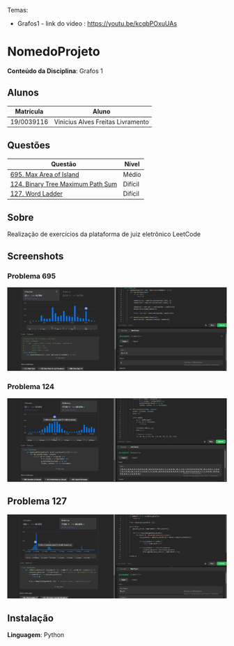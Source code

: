 

Temas:
 - Grafos1 - link do video : https://youtu.be/kcqbPOxuUAs
# NomedoProjeto

**Conteúdo da Disciplina**: Grafos 1<br>

## Alunos
|Matrícula | Aluno |
| -- | -- |
| 19/0039116 |  Vinicius Alves Freitas Livramento |

## Questões 

|Questão | Nível |
| -- | -- |
| [695. Max Area of Island](https://leetcode.com/problems/max-area-of-island/description/?envType=problem-list-v2&envId=breadth-first-search)  |  Médio |
| [124. Binary Tree Maximum Path Sum](https://leetcode.com/problems/binary-tree-maximum-path-sum/description/?envType=problem-list-v2&envId=depth-first-search)  |  Difícil |
| [127. Word Ladder](https://leetcode.com/problems/word-ladder/description/?envType=problem-list-v2&envId=breadth-first-search&difficulty=HARD) |  Difícil |

## Sobre 
Realização de exercícios da plataforma de juiz eletrônico LeetCode

## Screenshots
### Problema 695

![Questão 695 aceita](./Imagens/695.png)

### Problema 124

![Questão  124 aceita](./Imagens/124.png)

## Problema 127

![Questão 127 aceita](./Imagens/127.png)

## Instalação 
**Linguagem**: Python<br>




